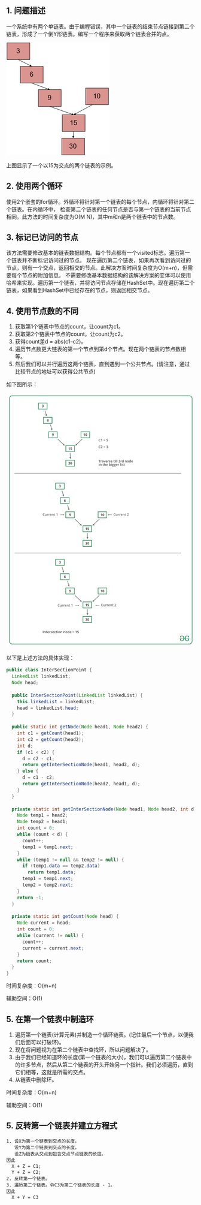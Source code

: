 ## 1. 问题描述

一个系统中有两个单链表。由于编程错误，其中一个链表的结束节点链接到第二个链表，形成了一个倒Y形链表。编写一个程序来获取两个链表合并的点。

<img src="../assets/InterSectionPoint_OfTwoLinkedList-1.png">

上图显示了一个以15为交点的两个链表的示例。

## 2. 使用两个循环

使用2个嵌套的for循环。外循环将针对第一个链表的每个节点，内循环将针对第二个链表。在内循环中，
检查第二个链表的任何节点是否与第一个链表的当前节点相同。此方法的时间复杂度为O(M  N)，其中m和n是两个链表中的节点数。

## 3. 标记已访问的节点

该方法需要修改基本的链表数据结构。每个节点都有一个visited标志。遍历第一个链表并不断标记访问过的节点。
现在遍历第二个链表，如果再次看到访问过的节点，则有一个交点，返回相交的节点。此解决方案时间复杂度为O(m+n)，但需要每个节点的附加信息。
不需要修改基本数据结构的该解决方案的变体可以使用哈希来实现。遍历第一个链表，并将访问节点存储在HashSet中。现在遍历第二个链表，如果看到HashSet中已经存在的节点，则返回相交节点。

## 4. 使用节点数的不同

1. 获取第1个链表中节点的count，让count为c1。
2. 获取第2个链表中节点的count，让count为c2。
3. 获得count差d = abs(c1–c2)。
4. 遍历节点数更大链表的第一个节点到第d个节点。现在两个链表的节点数相等。
5. 然后我们可以并行遍历这两个链表，直到遇到一个公共节点。(请注意，通过比较节点的地址可以获得公共节点)

如下图所示：

<img src="../assets/InterSectionPoint_OfTwoLinkedList-2.png">

以下是上述方法的具体实现：

```java
public class InterSectionPoint {
  LinkedList linkedList;
  Node head;

  public InterSectionPoint(LinkedList linkedList) {
    this.linkedList = linkedList;
    head = linkedList.head;
  }

  public static int getNode(Node head1, Node head2) {
    int c1 = getCount(head1);
    int c2 = getCount(head2);
    int d;
    if (c1 < c2) {
      d = c2 - c1;
      return getInterSectionNode(head1, head2, d);
    } else {
      d = c1 - c2;
      return getInterSectionNode(head2, head1, d);
    }
  }

  private static int getInterSectionNode(Node head1, Node head2, int d) {
    Node temp1 = head2;
    Node temp2 = head1;
    int count = 0;
    while (count < d) {
      count++;
      temp1 = temp1.next;
    }
    while (temp1 != null && temp2 != null) {
      if (temp1.data == temp2.data)
        return temp1.data;
      temp1 = temp1.next;
      temp2 = temp2.next;
    }
    return -1;
  }

  private static int getCount(Node head) {
    Node current = head;
    int count = 0;
    while (current != null) {
      count++;
      current = current.next;
    }
    return count;
  }
}
```

时间复杂度：O(m+n)

辅助空间：O(1)

## 5. 在第一个链表中制造环

1. 遍历第一个链表(计算元素)并制造一个循环链表。(记住最后一个节点，以便我们后面可以打破环)。
2. 现在将问题视为在第二个链表中查找环，所以问题解决了。
3. 由于我们已经知道环的长度(第一个链表的大小)，我们可以遍历第二个链表中的许多节点，然后从第二个链表的开头开始另一个指针。我们必须遍历，直到它们相等，这就是所需的交点。
4. 从链表中删除环。

时间复杂度：O(m+n)

辅助空间：O(1)

## 5. 反转第一个链表并建立方程式

```
1. 设X为第一个链表到交点的长度。
   设Y为第二个链表到交点的长度。
   设Z为链表从交点到包含交点节点链表的长度。
因此
  X + Z = C1;
  Y + Z = C2;
2. 反转第一个链表。
3. 遍历第二个链表。令C3为第二个链表的长度 - 1。
因此
  X + Y = C3
  
```
